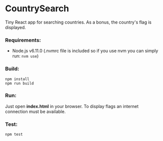 # CountrySearch

Tiny React app for searching countries.
As a bonus, the country's flag is displayed.

### Requirements:

- Node.js v6.11.0 (.nvmrc file is included so if you use nvm you can simply run: `nvm use`)

### Build:

    npm install
    npm run build

### Run:

Just open **index.html** in your browser.
To display flags an internet connection must be available.

### Test:

    npm test
